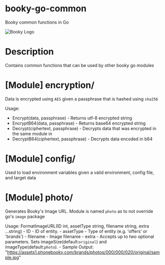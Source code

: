 # booky-go-common
Booky common functions in Go

![Booky Logo](https://user-images.githubusercontent.com/96253/56195205-17e08980-6067-11e9-9488-d0dcd80b5ebf.png)

# Description
Contains common functions that can be used by other booky go modules

# [Module] encryption/
Data is encrypted using `AES` given a passphrase that is hashed using `sha256`

Usage:
- Encrypt(data, passphrase) - Returns utf-8 encrypted string
- EncryptB64(data, passphrase) - Returns base64 encrypted string
- Decrypt(ciphertext, passphrase) - Decrypts data that was encrypted in the same module in
- DecryptB64(ciphertext, passphrase) - Decrypts data encoded in b64

# [Module] config/
Used to load environment variables given a valid environment, config file, and target data

# [Module] photo/
Generates Booky's Image URL. Module is named `photo` as to not override go's `image` package

Usage: FormatImageURL(ID int, assetType string, filename string, extra ...string)
 	- ID - ID of entity.
	- assetType - Type of entity (e.g. 'offers' or 'brands')
	- filename - Image filename
	- extra - Accepts up to two optional parameters. Sets imageSize(default:`original`) and imageType(default:`photo`).
	- Sample Output: "https://assets1.phonebooky.com/brands/photos/000/000/020/original/sample.jpg"
